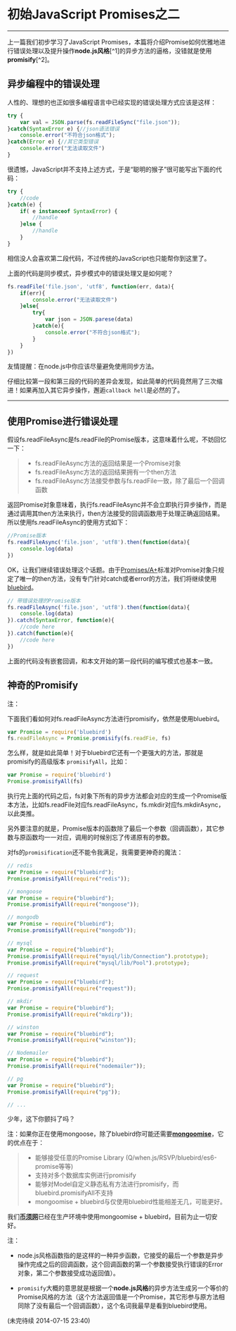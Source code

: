 # 初始JavaScript Promises之二

------
上一篇我们初步学习了JavaScript Promises，本篇将介绍Promise如何优雅地进行错误处理以及提升操作**node.js风格**[^1]的异步方法的逼格，没错就是使用**promisify**[^2]。

## 异步编程中的错误处理

 人性的、理想的也正如很多编程语言中已经实现的错误处理方式应该是这样：
 
```javascript
try {
    var val = JSON.parse(fs.readFileSync("file.json"));
}catch(SyntaxError e) {//json语法错误
    console.error("不符合json格式");
}catch(Error e) {//其它类型错误
    console.error("无法读取文件")
}

```

很遗憾，JavaScript并不支持上述方式，于是“聪明的猴子”很可能写出下面的代码：

```javascript
try {
    //code
}catch(e) {
    if( e instanceof SyntaxError) {
        //handle
    }else {
      	//handle  
    }
}

```

相信没人会喜欢第二段代码，不过传统的JavaScript也只能帮你到这里了。

上面的代码是同步模式，异步模式中的错误处理又是如何呢？

```javascript
fs.readFile('file.json', 'utf8', function(err, data){
	if(err){
		console.error("无法读取文件")
	}else{
		try{
			var json = JSON.parese(data)
		}catch(e){
			console.error("不符合json格式");
		}
	}
})

```

友情提醒：在node.js中你应该尽量避免使用同步方法。

仔细比较第一段和第三段的代码的差异会发现，如此简单的代码竟然用了三次缩进！如果再加入其它异步操作，邂逅`callback hell`是必然的了。

------
## 使用Promise进行错误处理

假设fs.readFileAsync是fs.readFile的Promise版本，这意味着什么呢，不妨回忆一下：

> * fs.readFileAsync方法的返回结果是一个Promise对象
> * fs.readFileAsync方法的返回结果拥有一个then方法
> * fs.readFileAsync方法接受参数与fs.readFile一致，除了最后一个回调函数

返回Promise对象意味着，执行fs.readFileAsync并不会立即执行异步操作，而是通过调用其then方法来执行，then方法接受的回调函数用于处理正确返回结果。所以使用fs.readFileAsync的使用方式如下：

```javascript
//Promise版本
fs.readFileAsync('file.json', 'utf8').then(function(data){
	console.log(data)
})

```

OK，让我们继续错误处理这个话题。由于[Promises/A+](http://promisesaplus.com/)标准对Promise对象只规定了唯一的then方法，没有专门针对catch或者error的方法，我们将继续使用[bluebird](https://github.com/petkaantonov/bluebird)。

```javascript
// 带错误处理的Promise版本
fs.readFileAsync('file.json', 'utf8').then(function(data){
	console.log(data)
}).catch(SyntaxError, function(e){
	//code here
}).catch(function(e){
	//code here
})

```
上面的代码没有嵌套回调，和本文开始的第一段代码的编写模式也基本一致。

## 神奇的Promisify

注：

下面我们看如何对fs.readFileAsync方法进行promisify，依然是使用bluebird。

```javascript
var Promise = require('bluebird')
fs.readFileAsync = Promise.promisify(fs.readFie, fs)

```

怎么样，就是如此简单！对于bluebird它还有一个更强大的方法，那就是promisify的高级版本 `promisifyAll`，比如：

```javascript
var Promise = require('bluebird')
Promise.promisifyAll(fs)

```

执行完上面的代码之后，fs对象下所有的异步方法都会对应的生成一个Promise版本方法，比如fs.readFile对应fs.readFileAsync，fs.mkdir对应fs.mkdirAsync，以此类推。

另外要注意的就是，Promise版本的函数除了最后一个参数（回调函数），其它参数与原函数均一一对应，调用的时候别忘了传递原有的参数。

对fs的`promisification`还不能令我满足，我需要更神奇的魔法：

```javascript
// redis
var Promise = require("bluebird");
Promise.promisifyAll(require("redis"));

// mongoose
var Promise = require("bluebird");
Promise.promisifyAll(require("mongoose"));

// mongodb
var Promise = require("bluebird");
Promise.promisifyAll(require("mongodb"));

// mysql
var Promise = require("bluebird");
Promise.promisifyAll(require("mysql/lib/Connection").prototype);
Promise.promisifyAll(require("mysql/lib/Pool").prototype);

// request
var Promise = require("bluebird");
Promise.promisifyAll(require("request"));

// mkdir
var Promise = require("bluebird");
Promise.promisifyAll(require("mkdirp"));

// winston
var Promise = require("bluebird");
Promise.promisifyAll(require("winston"));

// Nodemailer
var Promise = require("bluebird");
Promise.promisifyAll(require("nodemailer"));

// pg
var Promise = require("bluebird");
Promise.promisifyAll(require("pg"));

// ...

```

少年，这下你颤抖了吗？

注：如果你正在使用mongoose，除了bluebird你可能还需要[**mongoomise**](https://github.com/simongfxu/mongoomise)，它的优点在于：

> * 能够接受任意的Promise Library (Q/when.js/RSVP/bluebird/es6-promise等等)
> * 支持对多个数据库实例进行promisify
> * 能够对Model自定义静态私有方法进行promisify，而bluebird.promisifyAll不支持
> * mongoomise + bluebird与仅使用bluebird性能相差无几，可能更好。

我们[**币须网**](http://www.coinxu.com)已经在生产环境中使用mongoomise + bluebird，目前为止一切安好。

注：

* node.js风格函数指的是这样的一种异步函数，它接受的最后一个参数是异步操作完成之后的回调函数，这个回调函数的第一个参数接受执行错误的Error对象，第二个参数接受成功返回值）。

* `promisify`大概的意思就是根据一个**node.js风格**的异步方法生成另一个等价的Promise风格的方法（这个方法返回值是一个Promise，其它形参与原方法相同除了没有最后一个回调函数），这个名词我最早是看到bluebird使用。

(未完待续 2014-07-15 23:40)